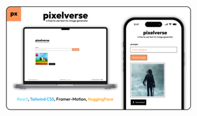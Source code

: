 <a href="https://pixelverse.lakshb.me/"><img src="./public/images/banner-rounded.png" alt="Banner"/></a>